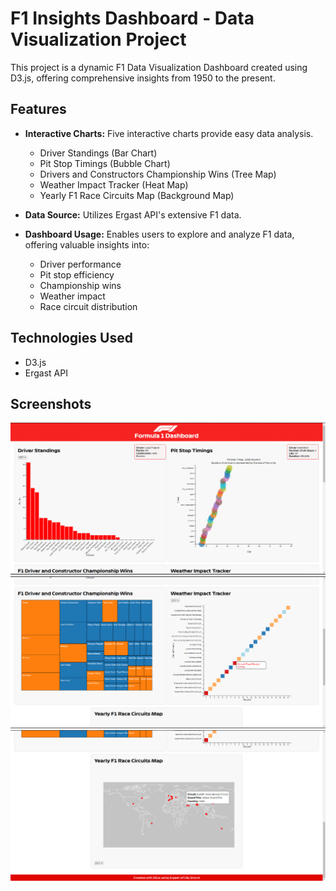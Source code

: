 
# F1 Insights Dashboard - Data Visualization Project

This project is a dynamic F1 Data Visualization Dashboard created using D3.js, offering comprehensive insights from 1950 to the present.

## Features

- **Interactive Charts:** Five interactive charts provide easy data analysis.
  - Driver Standings (Bar Chart)
  - Pit Stop Timings (Bubble Chart)
  - Drivers and Constructors Championship Wins (Tree Map)
  - Weather Impact Tracker (Heat Map)
  - Yearly F1 Race Circuits Map (Background Map)

- **Data Source:** Utilizes Ergast API's extensive F1 data.

- **Dashboard Usage:** Enables users to explore and analyze F1 data, offering valuable insights into:
  - Driver performance
  - Pit stop efficiency
  - Championship wins
  - Weather impact
  - Race circuit distribution

## Technologies Used

- D3.js
- Ergast API

## Screenshots
![D1](https://github.com/shovit504/F1-Dashboard/blob/main/D1.png)
![D2](https://github.com/shovit504/F1-Dashboard/blob/main/D2.png)
![D3](https://github.com/shovit504/F1-Dashboard/blob/main/D3png.png)
